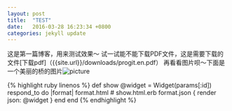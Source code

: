 ```yaml
---
layout: post
title:  "TEST"
date:   2016-03-28 16:23:34 +0800
categories: jekyll update
---
```

这是第一篇博客，用来测试效果～
试一试能不能下载PDF文件，这是需要下载的文件[下载pdf]（{{site.url}}/downloads/progit.en.pdf）
再看看图片呗～下面是一个美丽的桥的图片![picture]({{site.url}}/downloasds/桥.jpg)

{% highlight ruby linenos %}
def show
  @widget = Widget(params[:id])
  respond_to do |format|
    format.html # show.html.erb
    format.json { render json: @widget }
  end
end
{% endhighlight %}

